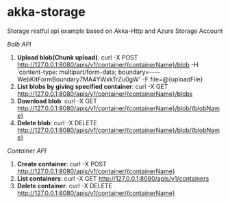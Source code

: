 # akka-storage
Storage restful api example based on Akka-Http and Azure Storage Account

_Bolb API_
1. **Upload blob(Chunk upload)**: curl -X POST http://127.0.0.1:8080/apis/v1/container/{containerName}/blob -H 'content-type: multipart/form-data; boundary=----WebKitFormBoundary7MA4YWxkTrZu0gW' -F file=@{uploadFile}
2. **List blobs by giving specified container**: curl -X GET http://127.0.0.1:8080/apis/v1/container/{containerName}/blobs
3. **Download blob**: curl -X GET http://127.0.0.1:8080/apis/v1/container/{containerName}/blob/{blobName}
4. **Delete blob**: curl -X DELETE http://127.0.0.1:8080/apis/v1/container/{containerName}/blob/{blobName}

_Container API_
1. **Create container**: curl -X POST http://127.0.0.1:8080/apis/v1/container/{containerName}
2. **List containers**: curl -X GET http://127.0.0.1:8080/apis/v1/containers
3. **Delete container**: curl -X DELETE http://127.0.0.1:8080/apis/v1/container/{containerName}
